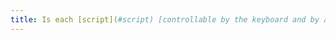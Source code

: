 ```yaml
---
title: Is each [script](#script) [controllable by the keyboard and by any pointing device](#accessible-and-activable-by-the-keyboard-and-any-pointing-device) ( excluding special cases)?
---
```

